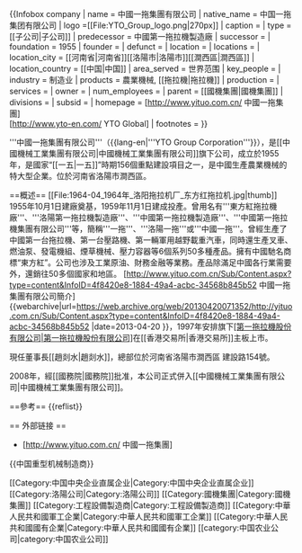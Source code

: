 {{Infobox company
| name             = 中國一拖集團有限公司
| native_name = 中国一拖集团有限公司
| logo             =[[File:YTO_Group_logo.png|270px]]
| caption          =
| type             = [[子公司|子公司]]
| predecessor      = 中國第一拖拉機製造廠
| successor        =
| foundation       = 1955
| founder          =
| defunct          =
| location         =
| locations        =
| location_city    = [[河南省|河南省]][[洛陽市|洛陽市]][[澗西區|澗西區]]
| location_country = [[中国|中国]]
| area_served      =  世界范围
| key_people       =
| industry         = 制造业
| products         = 農業機械, [[拖拉機|拖拉機]]
| production       =
| services         =
| owner            =
| num_employees    =
| parent           = [[國機集團|國機集團]]
| divisions        =
| subsid           =
| homepage         = [http://www.yituo.com.cn/ 中國一拖集團]<br>[http://www.yto-en.com/ YTO Global]
| footnotes        =
}}

'''中國一拖集團有限公司'''（{{lang-en|'''YTO Group Corporation'''}}），是[[中國機械工業集團有限公司|中國機械工業集團有限公司]]旗下公司，成立於1955年，是國家“[[一五|一五]]”時期156個重點建設項目之一，是中國生產農業機械的特大型企業。位於河南省洛陽市澗西區。

==概述==
[[File:1964-04_1964年_洛阳拖拉机厂_东方红拖拉机.jpg|thumb]]
1955年10月1日建廠奠基，1959年11月1日建成投產。曾用名有'''東方紅拖拉機廠'''、'''洛陽第一拖拉機製造廠'''、'''中國第一拖拉機製造廠'''、'''中國第一拖拉機集團有限公司'''等，簡稱'''一拖'''、'''洛陽一拖'''或'''中國一拖'''。曾經生產了中國第一台拖拉機、第一台壓路機、第一輛軍用越野載重汽車，同時還生產叉車、燃油泵、發電機組、煙草機械、壓力容器等6個系列50多種產品。擁有中國馳名商標“東方紅”。公司也涉及工業原油、財務金融等業務。產品除滿足中國各行業需要外，還銷往50多個國家和地區。 <ref>[http://www.yituo.com.cn/Sub/Content.aspx?type=content&InfoID=4f8420e8-1884-49a4-acbc-34568b845b52 中國一拖集團有限公司簡介] {{webarchive|url=https://web.archive.org/web/20130420071352/http://yituo.com.cn/Sub/Content.aspx?type=content&InfoID=4f8420e8-1884-49a4-acbc-34568b845b52 |date=2013-04-20 }}</ref>，1997年安排旗下[[第一拖拉機股份有限公司|第一拖拉機股份有限公司]](0038.HK)在[[香港交易所|香港交易所]]主板上市。

現任董事長[[趙剡水|趙剡水]]，總部位於河南省洛陽市澗西區 建設路154號。

2008年，經[[國務院|國務院]]批准，本公司正式併入[[中國機械工業集團有限公司|中國機械工業集團有限公司]]。

==參考==
{{reflist}}

== 外部链接 ==
* [http://www.yituo.com.cn/ 中國一拖集團]

{{中国重型机械制造商}}

[[Category:中国中央企业直属企业|Category:中国中央企业直属企业]]
[[Category:洛陽公司|Category:洛陽公司]]
[[Category:國機集團|Category:國機集團]]
[[Category:工程設備製造商|Category:工程設備製造商]]
[[Category:中華人民共和國軍工企業|Category:中華人民共和國軍工企業]]
[[Category:中華人民共和國國有企業|Category:中華人民共和國國有企業]]
[[category:中国农业公司|category:中国农业公司]]